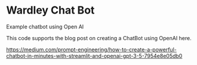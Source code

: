 # Wardley Chat Bot
Example chatbot using Open AI

This code supports the blog post on creating a ChatBot using OpenAI here.

https://medium.com/prompt-engineering/how-to-create-a-powerful-chatbot-in-minutes-with-streamlit-and-openai-gpt-3-5-7954e8e05db0
